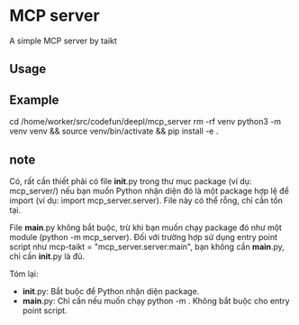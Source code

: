 # MCP server

A simple MCP server by taikt

## Usage

## Example

cd /home/worker/src/codefun/deepl/mcp_server
rm -rf venv
python3 -m venv venv &&  source venv/bin/activate && pip install -e .

## note
Có, rất cần thiết phải có file __init__.py trong thư mục package (ví dụ: mcp_server/) nếu bạn muốn Python nhận diện đó là một package hợp lệ để import (ví dụ: import mcp_server.server). File này có thể rỗng, chỉ cần tồn tại.

File __main__.py không bắt buộc, trừ khi bạn muốn chạy package đó như một module (python -m mcp_server). Đối với trường hợp sử dụng entry point script như mcp-taikt = "mcp_server.server:main", bạn không cần __main__.py, chỉ cần __init__.py là đủ.

Tóm lại:
- __init__.py: Bắt buộc để Python nhận diện package.
- __main__.py: Chỉ cần nếu muốn chạy python -m <package>. Không bắt buộc cho entry point script.